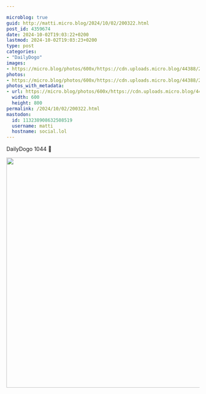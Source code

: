```yaml
---

microblog: true
guid: http://matti.micro.blog/2024/10/02/200322.html
post_id: 4359674
date: 2024-10-02T19:03:22+0200
lastmod: 2024-10-02T19:03:23+0200
type: post
categories:
- "DailyDogo"
images:
- https://micro.blog/photos/600x/https://cdn.uploads.micro.blog/44388/2024/8330e07668d34e5082d7ee54c653e6b0.jpg
photos:
- https://micro.blog/photos/600x/https://cdn.uploads.micro.blog/44388/2024/8330e07668d34e5082d7ee54c653e6b0.jpg
photos_with_metadata:
- url: https://micro.blog/photos/600x/https://cdn.uploads.micro.blog/44388/2024/8330e07668d34e5082d7ee54c653e6b0.jpg
  width: 600
  height: 800
permalink: /2024/10/02/200322.html
mastodon:
  id: 113238908632508519
  username: matti
  hostname: social.lol
---
```

DailyDogo 1044 🐶

<img src="https://micro.blog/photos/600x/https://blog.martin-haehnel.de/uploads/2024/8330e07668d34e5082d7ee54c653e6b0.jpg" width="600" alt="" />
